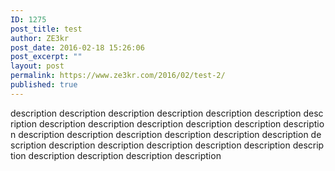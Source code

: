 ```yaml
---
ID: 1275
post_title: test
author: ZE3kr
post_date: 2016-02-18 15:26:06
post_excerpt: ""
layout: post
permalink: https://www.ze3kr.com/2016/02/test-2/
published: true
---
```

description description description description description description description description description description description description description description description description description description description description description description description description description description description description description description